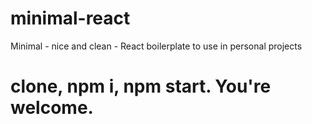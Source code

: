 # minimal-react
Minimal - nice and clean - React boilerplate to use in personal projects

# clone, npm i, npm start. You're welcome.
